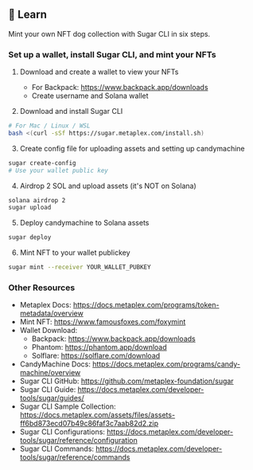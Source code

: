 ## 📗 Learn

Mint your own NFT dog collection with Sugar CLI in six steps. 

### Set up a wallet, install Sugar CLI, and mint your NFTs

1. Download and create a wallet to view your NFTs
    - For Backpack: https://www.backpack.app/downloads
    - Create username and Solana wallet

2. Download and install Sugar CLI
```sh
# For Mac / Linux / WSL
bash <(curl -sSf https://sugar.metaplex.com/install.sh) 
```

3. Create config file for uploading assets and setting up candymachine
```sh
sugar create-config
# Use your wallet public key
```

4. Airdrop 2 SOL and upload assets (it's NOT on Solana)
```sh
solana airdrop 2
sugar upload
```

5. Deploy candymachine to Solana assets
```sh
sugar deploy
```

6. Mint NFT to your wallet publickey
```sh
sugar mint --receiver YOUR_WALLET_PUBKEY
```

### Other Resources

- Metaplex Docs: https://docs.metaplex.com/programs/token-metadata/overview 
- Mint NFT: https://www.famousfoxes.com/foxymint 
- Wallet Download: 
    - Backpack: https://www.backpack.app/downloads 
    - Phantom: https://phantom.app/download 
    - Solflare: https://solflare.com/download 
- CandyMachine Docs: https://docs.metaplex.com/programs/candy-machine/overview
- Sugar CLI GitHub: https://github.com/metaplex-foundation/sugar 
- Sugar CLI Guide: https://docs.metaplex.com/developer-tools/sugar/guides/ 
- Sugar CLI Sample Collection: https://docs.metaplex.com/assets/files/assets-ff6bd873ecd07b49c86faf3c7aab82d2.zip 
- Sugar CLI Configurations: https://docs.metaplex.com/developer-tools/sugar/reference/configuration 
- Sugar CLI Commands: https://docs.metaplex.com/developer-tools/sugar/reference/commands 